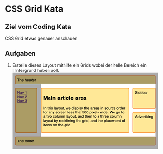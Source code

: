 # CSS Grid Kata

## Ziel vom Coding Kata
CSS Grid etwas genauer anschauen

## Aufgaben
1. Erstelle dieses Layout mithilfe ein Grids wobei der helle Bereich ein Hintergrund haben soll.
   ![grid-layout.png](grid-layout.png)